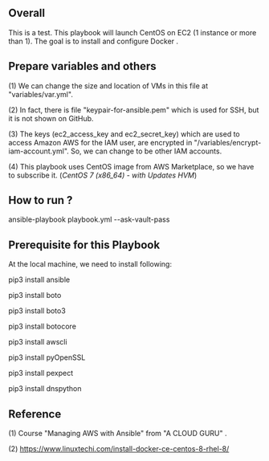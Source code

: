 ## Overall
This is a test. This playbook will launch CentOS on EC2 (1 instance or more than 1).  The goal is to install and configure Docker .


## Prepare variables and others
(1) We can change the size and location of VMs in this file at "variables/var.yml". 

(2) In fact, there is file "keypair-for-ansible.pem" which is used for SSH, but it is not shown on GitHub.

(3) The keys (ec2_access_key and ec2_secret_key) which are used to access Amazon AWS for the IAM user, are encrypted in "/variables/encrypt-iam-account.yml". So, we can change to be other IAM accounts.

(4) This playbook uses CentOS image from AWS Marketplace, so we have to subscribe it. (*CentOS 7 (x86_64) - with Updates HVM*) 

## How to run ?
ansible-playbook playbook.yml --ask-vault-pass


## Prerequisite for this Playbook
At the local machine, we need to install following:

pip3 install ansible

pip3 install boto

pip3 install boto3

pip3 install botocore

pip3 install awscli

pip3 install pyOpenSSL

pip3 install pexpect

pip3 install dnspython


## Reference
(1) Course "Managing AWS with Ansible" from "A CLOUD GURU" .

(2) https://www.linuxtechi.com/install-docker-ce-centos-8-rhel-8/
